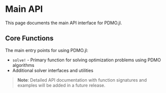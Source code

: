 # Main API

This page documents the main API interface for PDMO.jl.

## Core Functions

The main entry points for using PDMO.jl:

- `solve!` - Primary function for solving optimization problems using PDMO algorithms
- Additional solver interfaces and utilities

> **Note**: Detailed API documentation with function signatures and examples will be added in a future release.
